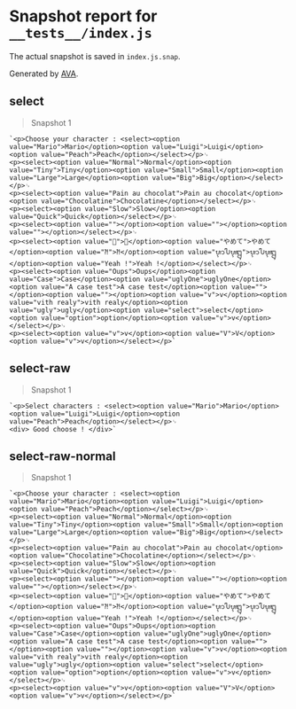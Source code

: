 # Snapshot report for `__tests__/index.js`

The actual snapshot is saved in `index.js.snap`.

Generated by [AVA](https://ava.li).

## select

> Snapshot 1

    `<p>Choose your character : <select><option value="Mario">Mario</option><option value="Luigi">Luigi</option><option value="Peach">Peach</option></select></p>␊
    <p><select><option value="Normal">Normal</option><option value="Tiny">Tiny</option><option value="Small">Small</option><option value="Large">Large</option><option value="Big">Big</option></select></p>␊
    <p><select><option value="Pain au chocolat">Pain au chocolat</option><option value="Chocolatine">Chocolatine</option></select></p>␊
    <p><select><option value="Slow">Slow</option><option value="Quick">Quick</option></select></p>␊
    <p><select><option value=""></option><option value=""></option><option value=""></option></select></p>␊
    <p><select><option value="🦄">🦄</option><option value="やめて">やめて</option><option value="⁈">⁈</option><option value="ᬌჀᬋᬍ">ᬌჀᬋᬍ</option><option value="Yeah !">Yeah !</option></select></p>␊
    <p><select><option value="Oups">Oups</option><option value="Case">Case</option><option value="uglyOne">uglyOne</option><option value="A case test">A case test</option><option value=""></option><option value=""></option><option value="v">v</option><option value="vith realy">vith realy</option><option value="ugly">ugly</option><option value="select">select</option><option value="option">option</option><option value="v">v</option></select></p>␊
    <p><select><option value="v">v</option><option value="V">V</option><option value="v">v</option></select></p>`

## select-raw

> Snapshot 1

    `<p>Select characters : <select><option value="Mario">Mario</option><option value="Luigi">Luigi</option><option value="Peach">Peach</option></select></p>␊
    <div> Good choose ! </div>`

## select-raw-normal

> Snapshot 1

    `<p>Choose your character : <select><option value="Mario">Mario</option><option value="Luigi">Luigi</option><option value="Peach">Peach</option></select></p>␊
    <p><select><option value="Normal">Normal</option><option value="Tiny">Tiny</option><option value="Small">Small</option><option value="Large">Large</option><option value="Big">Big</option></select></p>␊
    <p><select><option value="Pain au chocolat">Pain au chocolat</option><option value="Chocolatine">Chocolatine</option></select></p>␊
    <p><select><option value="Slow">Slow</option><option value="Quick">Quick</option></select></p>␊
    <p><select><option value=""></option><option value=""></option><option value=""></option></select></p>␊
    <p><select><option value="🦄">🦄</option><option value="やめて">やめて</option><option value="⁈">⁈</option><option value="ᬌჀᬋᬍ">ᬌჀᬋᬍ</option><option value="Yeah !">Yeah !</option></select></p>␊
    <p><select><option value="Oups">Oups</option><option value="Case">Case</option><option value="uglyOne">uglyOne</option><option value="A case test">A case test</option><option value=""></option><option value=""></option><option value="v">v</option><option value="vith realy">vith realy</option><option value="ugly">ugly</option><option value="select">select</option><option value="option">option</option><option value="v">v</option></select></p>␊
    <p><select><option value="v">v</option><option value="V">V</option><option value="v">v</option></select></p>`
